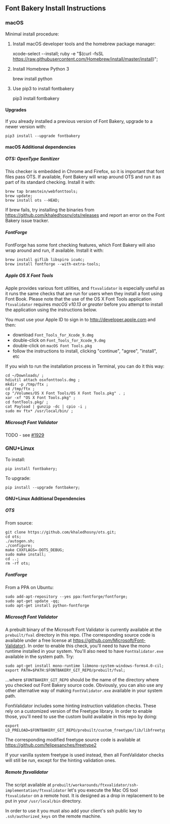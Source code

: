 ## Font Bakery Install Instructions

### macOS

Minimal install procedure:

1. Install macOS developer tools and the homebrew package manager:

    xcode-select --install;
    ruby -e "$(curl -fsSL https://raw.githubusercontent.com/Homebrew/install/master/install)";

2. Install Homebrew Python 3

    brew install python


3. Use pip3 to install fontbakery

    pip3 install fontbakery

#### Upgrades

If you already installed a previous version of Font Bakery, upgrade to a newer version with:

    pip3 install --upgrade fontbakery

#### macOS Additional dependencies

##### OTS: OpenType Sanitizer

This checker is embedded in Chrome and Firefox, so it is important that font files pass OTS.
If available, Font Bakery will wrap around OTS and run it as part of its standard checking.
Install it with:

    brew tap bramstein/webfonttools;
    brew update;
    brew install ots --HEAD;

If brew fails, try installing the binaries from <https://github.com/khaledhosny/ots/releases> and report an error on the Font Bakery issue tracker.

##### FontForge

FontForge has some font checking features, which Font Bakery will also wrap around and run, if available.
Install it with:

    brew install giflib libspiro icu4c;
    brew install fontforge --with-extra-tools;

##### Apple OS X Font Tools

Apple provides various font utilities, and `ftxvalidator` is especially useful as it runs the same checks that are run for users when they install a font using Font Book.  Please note that the use of the OS X Font Tools application `ftxvalidator` requires *macOS v10.13 or greater* before you attempt to install the application using the instructions below.

You must use your Apple ID to sign in to http://developer.apple.com and then:

* download `Font_Tools_for_Xcode_9.dmg`
* double-click on `Font_Tools_for_Xcode_9.dmg`
* double-click on `macOS Font Tools.pkg`
* follow the instructions to install, clicking "continue", "agree", "install", etc

If you wish to run the installation process in Terminal, you can do it this way:


    cd ~/Downloads/ ;
    hdiutil attach osxfonttools.dmg ;
    mkdir -p /tmp/ftx ;
    cd /tmp/ftx ;
    cp "/Volumes/OS X Font Tools/OS X Font Tools.pkg" . ;
    xar -xf "OS X Font Tools.pkg" ;
    cd fontTools.pkg/ ;
    cat Payload | gunzip -dc | cpio -i ;
    sudo mv ftx* /usr/local/bin/ ;

##### Microsoft Font Validator

TODO - see [#1929](https://github.com/googlefonts/fontbakery/issues/1928)

### GNU+Linux

To install:

    pip install fontbakery;
    
To upgrade:

    pip install --upgrade fontbakery;

#### GNU+Linux Additional Dependencies

##### OTS

From source:

    git clone https://github.com/khaledhosny/ots.git;
    cd ots;
    ./autogen.sh;
    ./configure;
    make CXXFLAGS=-DOTS_DEBUG;
    sudo make install;
    cd ..;
    rm -rf ots;

##### FontForge

From a PPA on Ubuntu:

    sudo add-apt-repository --yes ppa:fontforge/fontforge;
    sudo apt-get update -qq;
    sudo apt-get install python-fontforge

##### Microsoft Font Validator

A prebuilt binary of the Microsoft Font Validator is currently available at the `prebuilt/fval` directory in this repo.
(The corresponding source code is available under a free license at https://github.com/Microsoft/Font-Validator).
In order to enable this check, you'll need to have the mono runtime installed in your system.
You'll also need to have `FontValidator.exe` available in the system path.
Try:

    sudo apt-get install mono-runtime libmono-system-windows-forms4.0-cil;
    export PATH=$PATH:$FONTBAKERY_GIT_REPO/prebuilt/fval;

...where `$FONTBAKERY_GIT_REPO` should be the name of the directory where you checked out Font Bakery source code.
Obviously, you can also use any other alternative way of making `FontValidator.exe` available in your system path.

FontValidator includes some hinting instruction validation checks.
These rely on a customized version of the Freetype library.
In order to enable those, you'll need to use the custom build available in this repo by doing:

    export LD_PRELOAD=$FONTBAKERY_GIT_REPO/prebuilt/custom_freetype/lib/libfreetype.so

The corresponding modified freetype source code is available at <https://github.com/felipesanches/freetype2>

If your vanilla system freetype is used instead, then all FontValidator checks will still be run, except for the hinting validation ones.

##### Remote ftxvalidator

The script available at `prebuilt/workarounds/ftxvalidator/ssh-implementation/ftxvalidator` let's you execute the Mac OS tool `ftxvalidator` on a remote host. It is designed as a drop in replacement to be put in your `/usr/local/bin` directory.

In order to use it you must also add your client's ssh public key to `.ssh/authorized_keys` on the remote machine.


